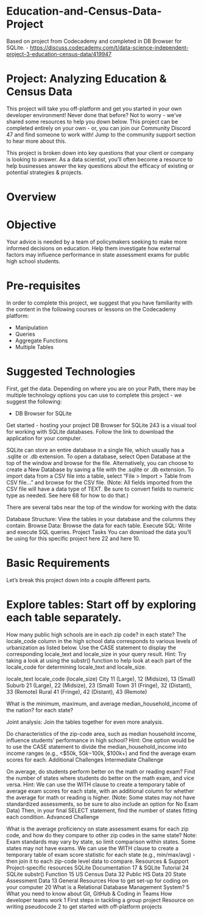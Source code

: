 # Education-and-Census-Data-Project

Based on project from Codecademy and completed in DB Browser for SQLite. - https://discuss.codecademy.com/t/data-science-independent-project-3-education-census-data/419947

# Project: Analyzing Education & Census Data
This project will take you off-platform and get you started in your own developer environment! Never done that before? Not to worry - we’ve shared some resources to help you down below. This project can be completed entirely on your own - or, you can join our Community Discord 47 and find someone to work with! Jump to the community support section to hear more about this.

This project is broken down into key questions that your client or company is looking to answer. As a data scientist, you’ll often become a resource to help businesses answer the key questions about the efficacy of existing or potential strategies & projects.

# Overview
# Objective
Your advice is needed by a team of policymakers seeking to make more informed decisions on education. Help them investigate how external factors may influence performance in state assessment exams for public high school students.

# Pre-requisites
In order to complete this project, we suggest that you have familiarity with the content in the following courses or lessons on the Codecademy platform:

- Manipulation 
- Queries 
- Aggregate Functions 
- Multiple Tables 

# Suggested Technologies
First, get the data. Depending on where you are on your Path, there may be multiple technology options you can use to complete this project - we suggest the following:

- DB Browser for SQLite 

Get started - hosting your project
DB Browser for SQLite 243 is a visual tool for working with SQLite databases. Follow the link to download the application for your computer.

SQLite can store an entire database in a single file, which usually has a .sqlite or .db extension. To open a database, select Open Database at the top of the window and browse for the file. Alternatively, you can choose to create a New Database by saving a file with the .sqlite or .db extension.
To import data from a CSV file into a table, select “File > Import > Table from CSV file…” and browse for the CSV file. (Note: All fields imported from the CSV file will have a data type of TEXT. Be sure to convert fields to numeric type as needed. See here 68 for how to do that.)


There are several tabs near the top of the window for working with the data:

Database Structure: View the tables in your database and the columns they contain.
Browse Data: Browse the data for each table.
Execute SQL: Write and execute SQL queries.
Project Tasks
You can download the data you’ll be using for this specific project here 22 and here 10.

# Basic Requirements
Let’s break this project down into a couple different parts.

# Explore tables: Start off by exploring each table separately.

How many public high schools are in each zip code? in each state?
The locale_code column in the high school data corresponds to various levels of urbanization as listed below. Use the CASE statement to display the corresponding locale_text and locale_size in your query result.
Hint: Try taking a look at using the substr() function to help look at each part of the locale_code for determining locale_text and locale_size.

locale_text	locale_code (locale_size)
City	11 (Large), 12 (Midsize), 13 (Small)
Suburb	21 (Large), 22 (Midsize), 23 (Small)
Town	31 (Fringe), 32 (Distant), 33 (Remote)
Rural	41 (Fringe), 42 (Distant), 43 (Remote)

What is the minimum, maximum, and average median_household_income of the nation? for each state?

Joint analysis: Join the tables together for even more analysis.

Do characteristics of the zip-code area, such as median household income, influence students’ performance in high school?
Hint: One option would be to use the CASE statement to divide the median_household_income into income ranges (e.g., <$50k, $50k-$100k, $100k+) and find the average exam scores for each.
Additional Challenges
Intermediate Challenge

On average, do students perform better on the math or reading exam? Find the number of states where students do better on the math exam, and vice versa.
Hint: We can use the WITH clause to create a temporary table of average exam scores for each state, with an additional column for whether the average for math or reading is higher. (Note: Some states may not have standardized assessments, so be sure to also include an option for No Exam Data) Then, in your final SELECT statement, find the number of states fitting each condition.
Advanced Challenge

What is the average proficiency on state assessment exams for each zip code, and how do they compare to other zip codes in the same state?
Note: Exam standards may vary by state, so limit comparison within states. Some states may not have exams. We can use the WITH clause to create a temporary table of exam score statistic for each state (e.g., min/max/avg) - then join it to each zip-code level data to compare.
Resources & Support
Project-specific resources
SQLite Documentation 17 &
SQLite Tutorial 24
SQLite substr() Function 15
US Census Data 32
Public HS Data 20
State Assessment Data 13
General Resources
How to get set-up for coding on your computer 20
What is a Relational Database Management System? 5
What you need to know about Git, GitHub & Coding in Teams
How developer teams work 1
First steps in tackling a group project
Resource on writing pseudocode 2 to get started with off-platform projects
